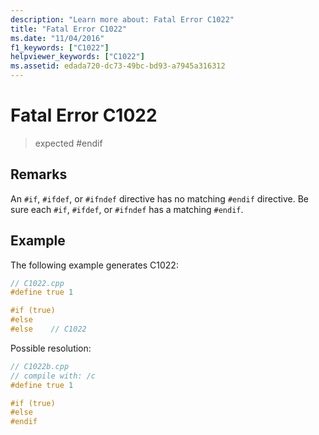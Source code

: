 ```yaml
---
description: "Learn more about: Fatal Error C1022"
title: "Fatal Error C1022"
ms.date: "11/04/2016"
f1_keywords: ["C1022"]
helpviewer_keywords: ["C1022"]
ms.assetid: edada720-dc73-49bc-bd93-a7945a316312
---
```

# Fatal Error C1022

> expected #endif

## Remarks

An `#if`, `#ifdef`, or `#ifndef` directive has no matching `#endif` directive. Be sure each `#if`, `#ifdef`, or `#ifndef` has a matching `#endif`.

## Example

The following example generates C1022:

```cpp
// C1022.cpp
#define true 1

#if (true)
#else
#else    // C1022
```

Possible resolution:

```cpp
// C1022b.cpp
// compile with: /c
#define true 1

#if (true)
#else
#endif
```
